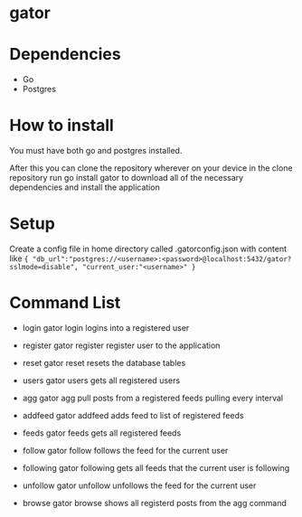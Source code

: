# gator

# Dependencies
 - Go
 - Postgres

# How to install
You must have both go and postgres installed.

After this you can clone the repository wherever on your device
in the clone repository run go install gator to download all of the necessary dependencies
and install the application

# Setup
Create a config file in home directory called .gatorconfig.json with content like
`
    {
        "db_url":"postgres://<username>:<password>@localhost:5432/gator?sslmode=disable",
        "current_user:"<username>"
    }
`

# Command List
 - login
    gator login <username>
    logins into a registered user

- register
    gator register <username>
    register user to the application

- reset
    gator reset
    resets the database tables

- users
    gator users
    gets all registered users

- agg
    gator agg <time>
    pull posts from a registered feeds pulling every <time> interval

- addfeed
    gator addfeed <feed name> <url>
    adds feed to list of registered feeds

- feeds
    gator feeds
    gets all registered feeds

- follow
    gator follow <url>
    follows the feed for the current user

- following
    gator following
    gets all feeds that the current user is following

- unfollow
    gator unfollow <url>
    unfollows the feed for the current user

- browse
    gator browse
    shows all registerd posts from the agg command
